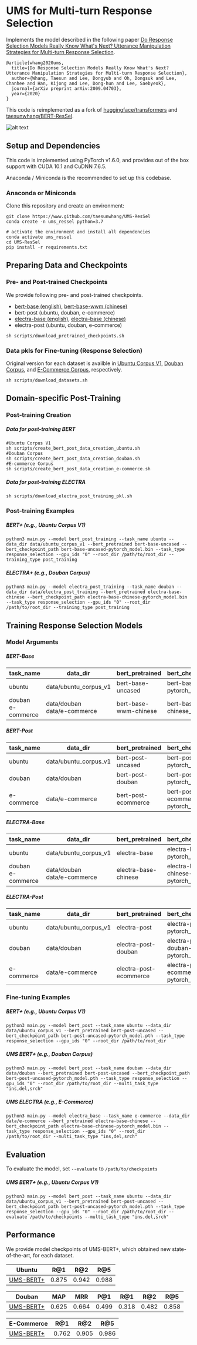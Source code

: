 UMS for Multi-turn Response Selection
====================================

Implements the model described in the following paper [Do Response Selection Models Really Know What's Next? Utterance Manipulation Strategies for Multi-turn Response Selection](https://arxiv.org/abs/2009.04703).

```
@article{whang2020ums,
  title={Do Response Selection Models Really Know What's Next? Utterance Manipulation Strategies for Multi-turn Response Selection},
  author={Whang, Taesun and Lee, Dongyub and Oh, Dongsuk and Lee, Chanhee and Han, Kijong and Lee, Dong-hun and Lee, Saebyeok},
  journal={arXiv preprint arXiv:2009.04703},
  year={2020}
}
```

This code is reimplemented as a fork of [huggingface/transformers][1] and [taesunwhang/BERT-ResSel][1].

![alt text](ums_overview.png)

Setup and Dependencies
----------------------

This code is implemented using PyTorch v1.6.0, and provides out of the box support with CUDA 10.1 and CuDNN 7.6.5.

Anaconda / Miniconda is the recommended to set up this codebase.

### Anaconda or Miniconda

Clone this repository and create an environment:

```shell
git clone https://www.github.com/taesunwhang/UMS-ResSel
conda create -n ums_ressel python=3.7

# activate the environment and install all dependencies
conda activate ums_ressel
cd UMS-ResSel
pip install -r requirements.txt
```



Preparing Data and Checkpoints
-------------

### Pre- and Post-trained Checkpoints

We provide following pre- and post-trained checkpoints. 

- [bert-base (english)][1], [bert-base-wwm (chinese)][6]
- bert-post (ubuntu, douban, e-commerce)
- [electra-base (english)][1], [electra-base (chinese)][7]
- electra-post (ubuntu, douban, e-commerce)

```shell
sh scripts/download_pretrained_checkpoints.sh
```

### Data pkls for Fine-tuning (Response Selection)

Original version for each dataset is availble in [Ubuntu Corpus V1][3], [Douban Corpus][4], and [E-Commerce Corpus][5], respectively.

``` shell
sh scripts/download_datasets.sh
```



Domain-specific Post-Training
--------

### Post-training Creation

##### Data for post-training BERT

```shell
#Ubuntu Corpus V1
sh scripts/create_bert_post_data_creation_ubuntu.sh
#Douban Corpus
sh scripts/create_bert_post_data_creation_douban.sh
#E-commerce Corpus
sh scripts/create_bert_post_data_creation_e-commerce.sh
```

##### Data for post-training ELECTRA 

```shell
sh scripts/download_electra_post_training_pkl.sh
```



### Post-training Examples

##### BERT+ (e.g., Ubuntu Corpus V1)

```shell
python3 main.py --model bert_post_training --task_name ubuntu --data_dir data/ubuntu_corpus_v1 --bert_pretrained bert-base-uncased --bert_checkpoint_path bert-base-uncased-pytorch_model.bin --task_type response_selection --gpu_ids "0" --root_dir /path/to/root_dir --training_type post_training
```

##### ELECTRA+ (e.g., Douban Corpus)

```shell
python3 main.py --model electra_post_training --task_name douban --data_dir data/electra_post_training --bert_pretrained electra-base-chinese --bert_checkpoint_path electra-base-chinese-pytorch_model.bin --task_type response_selection --gpu_ids "0" --root_dir /path/to/root_dir --training_type post_training
```



Training Response Selection Models
--------

### Model Arguments

##### BERT-Base

| task_name              | data_dir                         | bert_pretrained       | bert_checkpoint_path                |
| ---------------------- | -------------------------------- | --------------------- | ----------------------------------- |
| ubuntu                 | data/ubuntu_corpus_v1            | bert-base-uncased     | bert-base-uncased-pytorch_model.bin |
| douban<br />e-commerce | data/douban<br />data/e-commerce | bert-base-wwm-chinese | bert-base-wwm-chinese_model.bin     |

##### BERT-Post

| task_name  | data_dir              | bert_pretrained     | bert_checkpoint_path                  |
| ---------- | --------------------- | ------------------- | ------------------------------------- |
| ubuntu     | data/ubuntu_corpus_v1 | bert-post-uncased   | bert-post-uncased-pytorch_model.pth   |
| douban     | data/douban           | bert-post-douban    | bert-post-douban-pytorch_model.pth    |
| e-commerce | data/e-commerce       | bert-post-ecommerce | bert-post-ecommerce-pytorch_model.pth |

##### ELECTRA-Base

| task_name              | data_dir                         | bert_pretrained      | bert_checkpoint_path                   |
| ---------------------- | -------------------------------- | -------------------- | -------------------------------------- |
| ubuntu                 | data/ubuntu_corpus_v1            | electra-base         | electra-base-pytorch_model.bin         |
| douban<br />e-commerce | data/douban<br />data/e-commerce | electra-base-chinese | electra-base-chinese-pytorch_model.bin |

##### ELECTRA-Post

| task_name  | data_dir              | bert_pretrained        | bert_checkpoint_path                     |
| ---------- | --------------------- | ---------------------- | ---------------------------------------- |
| ubuntu     | data/ubuntu_corpus_v1 | electra-post           | electra-post-pytorch_model.pth           |
| douban     | data/douban           | electra-post-douban    | electra-post-douban-pytorch_model.pth    |
| e-commerce | data/e-commerce       | electra-post-ecommerce | electra-post-ecommerce-pytorch_model.pth |



### Fine-tuning Examples

##### BERT+ (e.g., Ubuntu Corpus V1)

```shell
python3 main.py --model bert_post --task_name ubuntu --data_dir data/ubuntu_corpus_v1 --bert_pretrained bert-post-uncased --bert_checkpoint_path bert-post-uncased-pytorch_model.pth --task_type response_selection --gpu_ids "0" --root_dir /path/to/root_dir
```

##### UMS BERT+ (e.g., Douban Corpus)

```shell
python3 main.py --model bert_post --task_name douban --data_dir data/douban --bert_pretrained bert-post-uncased --bert_checkpoint_path bert-post-uncased-pytorch_model.pth --task_type response_selection --gpu_ids "0" --root_dir /path/to/root_dir --multi_task_type "ins,del,srch"
```

##### UMS ELECTRA (e.g., E-Commerce)

```shell
python3 main.py --model electra_base --task_name e-commerce --data_dir data/e-commerce --bert_pretrained electra-base-chinese --bert_checkpoint_path electra-base-chinese-pytorch_model.bin --task_type response_selection --gpu_ids "0" --root_dir /path/to/root_dir --multi_task_type "ins,del,srch"
```



Evaluation
----------
To evaluate the model, set `--evaluate` to `/path/to/checkpoints` 

##### UMS BERT+ (e.g., Ubuntu Corpus V1)

```shell
python3 main.py --model bert_post --task_name ubuntu --data_dir data/ubuntu_corpus_v1 --bert_pretrained bert-post-uncased --bert_checkpoint_path bert-post-uncased-pytorch_model.pth --task_type response_selection --gpu_ids "0" --root_dir /path/to/root_dir --evaluate /path/to/checkpoints --multi_task_type "ins,del,srch"
```



Performance
----------

We provide model checkpoints of UMS-BERT+, which obtained new state-of-the-art, for each dataset.

| Ubuntu         | R@1   | R@2   | R@5   |
| -------------- | ----- | ----- | ----- |
| [UMS-BERT+][8] | 0.875 | 0.942 | 0.988 |

| Douban         | MAP   | MRR   | P@1   | R@1   | R@2   | R@5   |
| -------------- | ----- | ----- | ----- | ----- | ----- | ----- |
| [UMS-BERT+][9] | 0.625 | 0.664 | 0.499 | 0.318 | 0.482 | 0.858 |

| E-Commerce      | R@1   | R@2   | R@5   |
| --------------- | ----- | ----- | ----- |
| [UMS-BERT+][10] | 0.762 | 0.905 | 0.986 |



[1]: https://github.com/huggingface/transformers
[2]: https://github.com/taesunwhang/BERT-ResSel
[3]: https://www.dropbox.com/s/2fdn26rj6h9bpvl/ubuntu_data.zip
[4]: https://github.com/MarkWuNLP/MultiTurnResponseSelection
[5]: https://github.com/cooelf/DeepUtteranceAggregation
[6]: https://github.com/ymcui/Chinese-BERT-wwm
[7]: https://github.com/ymcui/Chinese-ELECTRA
[8]:https://drive.google.com/file/d/14jxet4niR7o_kml8Wp77kFh24C9rVAPT/
[9]:https://drive.google.com/file/d/1kPd3HpAAkEACZDUs1WZ_vkNAXVvnnzq7/
[10]:https://drive.google.com/file/d/15k69AtGjwfB81_qP2K7xL2CdcgWvuz0I/